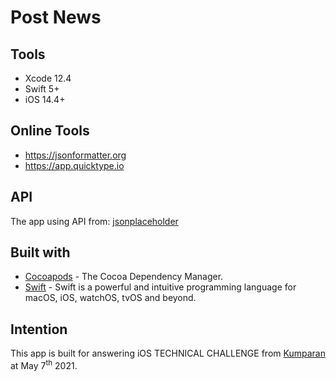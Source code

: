 # Post News



## Tools

* Xcode 12.4
* Swift 5+
* iOS 14.4+

## Online Tools

* https://jsonformatter.org
* https://app.quicktype.io

## API

The app using API from: [jsonplaceholder](https://jsonplaceholder.typicode.com/)

## Built with

* [Cocoapods](https://guides.cocoapods.org/using/getting-started.html) - The Cocoa Dependency Manager.
* [Swift](https://developer.apple.com/swift/) - Swift is a powerful and intuitive programming language for macOS, iOS, watchOS, tvOS and beyond.

<!-- ## Dependencies

| Library | Version | Description |
|---------|:-------:|-------------|
| [Starscream](https://github.com/daltoniam/Starscream) | 4.0.4 | Starscream is a conforming WebSocket ([RFC 6455](http://tools.ietf.org/html/rfc6455)) library in Swift. | -->

## Intention

This app is built for answering iOS TECHNICAL CHALLENGE from [Kumparan](https://kumparan.com) at May 7<sup>th</sup> 2021.